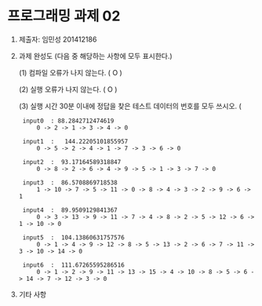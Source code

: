 ﻿# 프로그래밍 과제 02

1. 제출자:   임민성 201412186

2. 과제 완성도 (다음 중 해당하는 사항에 모두 표시한다.)

	(1) 컴파일 오류가 나지 않는다. (  O  )
    
	(2) 실행 오류가 나지 않는다. (  O  )
    
	(3) 실행 시간 30분 이내에 정답을 찾은 테스트 데이터의 번호를 모두 쓰시오. (

		input0  : 88.2842712474619
			0 -> 2 -> 1 -> 3 -> 4 -> 0

		input1  :	144.22205101855957
			0 -> 5 -> 2 -> 4 -> 1 -> 7 -> 3 -> 6 -> 0

		input2  :  93.17164589318847
			0 -> 8 -> 2 -> 6 -> 4 -> 9 -> 5 -> 1 -> 3 -> 7 -> 0

		input3  :  86.5708869718538
			1 -> 10 -> 7 -> 5 -> 11 -> 0 -> 8 -> 4 -> 3 -> 2 -> 9 -> 6 -> 1

		input4  :  89.9509129841367
			0 -> 3 -> 13 -> 9 -> 11 -> 7 -> 4 -> 8 -> 2 -> 5 -> 12 -> 6 -> 1 -> 10 -> 0

		input5  :  104.13860631757576
			0 -> 1 -> 4 -> 9 -> 12 -> 8 -> 5 -> 13 -> 2 -> 6 -> 7 -> 11 -> 3 -> 10 -> 14 -> 0

		input6  :  111.67265595286516
			0 -> 1 -> 2 -> 9 -> 11 -> 13 -> 15 -> 4 -> 10 -> 8 -> 5 -> 6 -> 14 -> 7 -> 12 -> 3 -> 0
    
3. 기타 사항 


